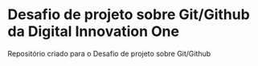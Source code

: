 # Desafio de projeto sobre Git/Github da Digital Innovation One
Repositório criado para o Desafio de projeto sobre Git/Github

